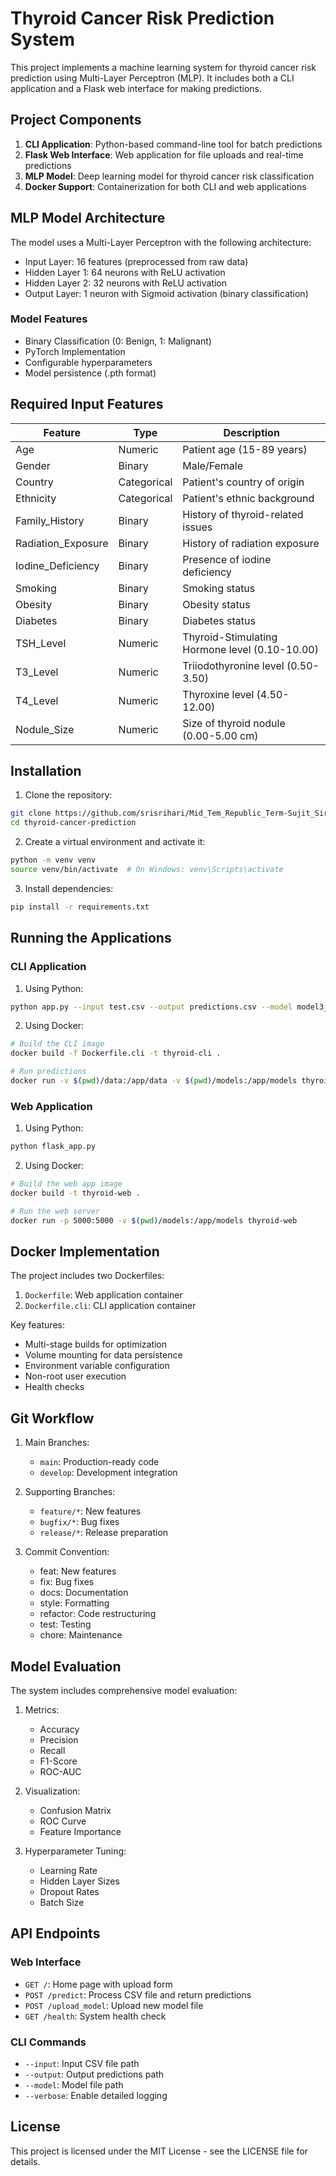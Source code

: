 # Thyroid Cancer Risk Prediction System

This project implements a machine learning system for thyroid cancer risk prediction using Multi-Layer Perceptron (MLP). It includes both a CLI application and a Flask web interface for making predictions.

## Project Components

1. **CLI Application**: Python-based command-line tool for batch predictions
2. **Flask Web Interface**: Web application for file uploads and real-time predictions
3. **MLP Model**: Deep learning model for thyroid cancer risk classification
4. **Docker Support**: Containerization for both CLI and web applications

## MLP Model Architecture

The model uses a Multi-Layer Perceptron with the following architecture:
- Input Layer: 16 features (preprocessed from raw data)
- Hidden Layer 1: 64 neurons with ReLU activation
- Hidden Layer 2: 32 neurons with ReLU activation
- Output Layer: 1 neuron with Sigmoid activation (binary classification)

### Model Features
- Binary Classification (0: Benign, 1: Malignant)
- PyTorch Implementation
- Configurable hyperparameters
- Model persistence (.pth format)

## Required Input Features

| Feature | Type | Description |
|---------|------|-------------|
| Age | Numeric | Patient age (15-89 years) |
| Gender | Binary | Male/Female |
| Country | Categorical | Patient's country of origin |
| Ethnicity | Categorical | Patient's ethnic background |
| Family_History | Binary | History of thyroid-related issues |
| Radiation_Exposure | Binary | History of radiation exposure |
| Iodine_Deficiency | Binary | Presence of iodine deficiency |
| Smoking | Binary | Smoking status |
| Obesity | Binary | Obesity status |
| Diabetes | Binary | Diabetes status |
| TSH_Level | Numeric | Thyroid-Stimulating Hormone level (0.10-10.00) |
| T3_Level | Numeric | Triiodothyronine level (0.50-3.50) |
| T4_Level | Numeric | Thyroxine level (4.50-12.00) |
| Nodule_Size | Numeric | Size of thyroid nodule (0.00-5.00 cm) |

## Installation

1. Clone the repository:
```bash
git clone https://github.com/srisrihari/Mid_Tem_Republic_Term-Sujit_Sir-.git
cd thyroid-cancer-prediction
```

2. Create a virtual environment and activate it:
```bash
python -m venv venv
source venv/bin/activate  # On Windows: venv\Scripts\activate
```

3. Install dependencies:
```bash
pip install -r requirements.txt
```

## Running the Applications

### CLI Application

1. Using Python:
```bash
python app.py --input test.csv --output predictions.csv --model model3_final.pth --verbose
```

2. Using Docker:
```bash
# Build the CLI image
docker build -f Dockerfile.cli -t thyroid-cli .

# Run predictions
docker run -v $(pwd)/data:/app/data -v $(pwd)/models:/app/models thyroid-cli --input /app/data/test.csv --output /app/data/predictions.csv --model /app/models/model3_final.pth
```

### Web Application

1. Using Python:
```bash
python flask_app.py
```

2. Using Docker:
```bash
# Build the web app image
docker build -t thyroid-web .

# Run the web server
docker run -p 5000:5000 -v $(pwd)/models:/app/models thyroid-web
```

## Docker Implementation

The project includes two Dockerfiles:
1. `Dockerfile`: Web application container
2. `Dockerfile.cli`: CLI application container

Key features:
- Multi-stage builds for optimization
- Volume mounting for data persistence
- Environment variable configuration
- Non-root user execution
- Health checks

## Git Workflow

1. Main Branches:
   - `main`: Production-ready code
   - `develop`: Development integration

2. Supporting Branches:
   - `feature/*`: New features
   - `bugfix/*`: Bug fixes
   - `release/*`: Release preparation

3. Commit Convention:
   - feat: New features
   - fix: Bug fixes
   - docs: Documentation
   - style: Formatting
   - refactor: Code restructuring
   - test: Testing
   - chore: Maintenance

## Model Evaluation

The system includes comprehensive model evaluation:

1. Metrics:
   - Accuracy
   - Precision
   - Recall
   - F1-Score
   - ROC-AUC

2. Visualization:
   - Confusion Matrix
   - ROC Curve
   - Feature Importance

3. Hyperparameter Tuning:
   - Learning Rate
   - Hidden Layer Sizes
   - Dropout Rates
   - Batch Size

## API Endpoints

### Web Interface
- `GET /`: Home page with upload form
- `POST /predict`: Process CSV file and return predictions
- `POST /upload_model`: Upload new model file
- `GET /health`: System health check

### CLI Commands
- `--input`: Input CSV file path
- `--output`: Output predictions path
- `--model`: Model file path
- `--verbose`: Enable detailed logging

## License

This project is licensed under the MIT License - see the LICENSE file for details. 